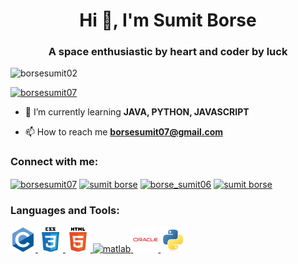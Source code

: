 <h1 align="center">Hi 👋, I'm Sumit Borse</h1>
<h3 align="center">A space enthusiastic by heart and coder by luck</h3>

<p align="left"> <img src="https://komarev.com/ghpvc/?username=borsesumit02&label=Profile%20views&color=0e75b6&style=flat" alt="borsesumit02" /> </p>

<p align="left"> <a href="https://twitter.com/borsesumit07" target="blank"><img src="https://img.shields.io/twitter/follow/borsesumit07?logo=twitter&style=for-the-badge" alt="borsesumit07" /></a> </p>

- 🌱 I’m currently learning **JAVA, PYTHON, JAVASCRIPT**

- 📫 How to reach me **borsesumit07@gmail.com**

<h3 align="left">Connect with me:</h3>
<p align="left">
<a href="https://twitter.com/borsesumit07" target="blank"><img align="center" src="https://raw.githubusercontent.com/rahuldkjain/github-profile-readme-generator/master/src/images/icons/Social/twitter.svg" alt="borsesumit07" height="30" width="40" /></a>
<a href="https://linkedin.com/in/sumit borse" target="blank"><img align="center" src="https://raw.githubusercontent.com/rahuldkjain/github-profile-readme-generator/master/src/images/icons/Social/linked-in-alt.svg" alt="sumit borse" height="30" width="40" /></a>
<a href="https://instagram.com/borse_sumit06" target="blank"><img align="center" src="https://raw.githubusercontent.com/rahuldkjain/github-profile-readme-generator/master/src/images/icons/Social/instagram.svg" alt="borse_sumit06" height="30" width="40" /></a>
<a href="https://www.youtube.com/c/sumit borse" target="blank"><img align="center" src="https://raw.githubusercontent.com/rahuldkjain/github-profile-readme-generator/master/src/images/icons/Social/youtube.svg" alt="sumit borse" height="30" width="40" /></a>
</p>

<h3 align="left">Languages and Tools:</h3>
<p align="left"> <a href="https://www.cprogramming.com/" target="_blank" rel="noreferrer"> <img src="https://raw.githubusercontent.com/devicons/devicon/master/icons/c/c-original.svg" alt="c" width="40" height="40"/> </a> <a href="https://www.w3schools.com/css/" target="_blank" rel="noreferrer"> <img src="https://raw.githubusercontent.com/devicons/devicon/master/icons/css3/css3-original-wordmark.svg" alt="css3" width="40" height="40"/> </a> <a href="https://www.w3.org/html/" target="_blank" rel="noreferrer"> <img src="https://raw.githubusercontent.com/devicons/devicon/master/icons/html5/html5-original-wordmark.svg" alt="html5" width="40" height="40"/> </a> <a href="https://www.mathworks.com/" target="_blank" rel="noreferrer"> <img src="https://upload.wikimedia.org/wikipedia/commons/2/21/Matlab_Logo.png" alt="matlab" width="40" height="40"/> </a> <a href="https://www.oracle.com/" target="_blank" rel="noreferrer"> <img src="https://raw.githubusercontent.com/devicons/devicon/master/icons/oracle/oracle-original.svg" alt="oracle" width="40" height="40"/> </a> <a href="https://www.python.org" target="_blank" rel="noreferrer"> <img src="https://raw.githubusercontent.com/devicons/devicon/master/icons/python/python-original.svg" alt="python" width="40" height="40"/> </a> </p>

